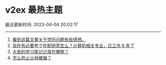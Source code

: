 # v2ex 最热主题

最近更新时间: 2023-04-04 20:02:17

--- 
1. [看到这篇文章关于学历问题有些感想。](https://www.v2ex.com/t/929581) 
2. [现在有必要考个在职研究生么？计算机相关专业，已工作 6 年了](https://www.v2ex.com/t/929591) 
3. [大家的学习笔记记录在哪啊？](https://www.v2ex.com/t/929711) 
4. [怎么防止父母被骗？](https://www.v2ex.com/t/929669) 
